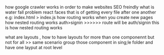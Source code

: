 how google crawler works in order to make websites SEO freindly
what is water fall problem react faces that is of getting every file after one another e.g: index.html > index.js
how routing works when you create new pages 
how nested routing works auth>signin  >>>>>> route will be auth/signin this is how nested routing works

what are layouts , how to have layouts for more than one componennt but not for all >> same scenario group those component in sing;le folder and have one layput at root level